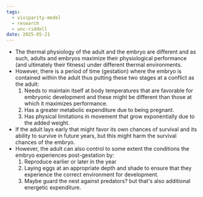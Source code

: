 ```yaml
---
tags:
  - viviparity-model
  - research
  - unc-riddell
date: 2025-05-21
---
```

- The thermal physiology of the adult and the embryo are different and as such, adults and embryos maximize their physiological performance (and ultimately their fitness) under different thermal environments. 
- However, there is a period of time (gestation) where the embryo is contained within the adult thus putting these two stages at a conflict as the adult:
	1. Needs to maintain itself at body temperatures that are favorable for embryonic development and these might be different than those at which it maximizes performance. 
	2. Has a greater metabolic expenditure due to being pregnant. 
	3. Has physical limitations in movement that grow exponentially due to the added weight. 
- If the adult lays early that might favor its own chances of survival and its ability to survive in future years, but this might harm the survival chances of the embryo. 
- However, the adult can also control to some extent the conditions the embryo experiences post-gestation by: 
	1. Reproduce earlier or later in the year 
	2. Laying eggs at an appropriate depth and shade to ensure that they experience the correct environment for development. 
	3. Maybe guard the nest against predators? but that's also additional energetic expenditure. 
